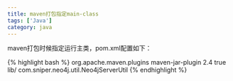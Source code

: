 ```yaml
---
title: maven打包指定main-class
tags: ['Java']
category: java
---
```


maven打包时候指定运行主类，pom.xml配置如下：

{% highlight bash %}
<plugin>
    <groupId>org.apache.maven.plugins</groupId>
    <artifactId>maven-jar-plugin</artifactId>
    <version>2.4</version>
    <configuration>
        <archive>
            <manifest>
                <addClasspath>true</addClasspath>
                <classpathPrefix>lib/</classpathPrefix>
                <mainClass>com.sniper.neo4j.util.Neo4jServerUtil</mainClass>
            </manifest>
        </archive>
    </configuration>
</plugin>
{% endhighlight %}
